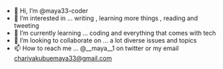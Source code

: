 - 👋 Hi, I’m @maya33-coder
- 👀 I’m interested in ... writing , learning more things , reading and tweeting 
- 🌱 I’m currently learning ... coding and everything that comes with tech 
- 💞️ I’m looking to collaborate on ... a lot diverse issues and topics 
- 📫 How to reach me ... @__maya__1 on twitter or my email chariyakubuemaya33@gmail.com

<!---
maya33-coder/maya33-coder is a ✨ special ✨ repository because its `README.md` (this file) appears on your GitHub profile.
You can click the Preview link to take a look at your changes.
--->

